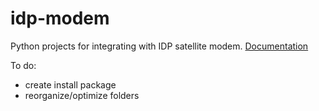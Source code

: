 idp-modem
=========

Python projects for integrating with IDP satellite modem.
[Documentation](https://inmarsat.github.io/idpmodem/)

To do:
- create install package
- reorganize/optimize folders
